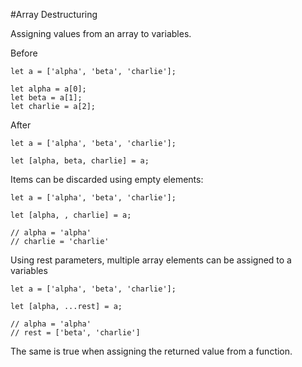 #Array Destructuring

Assigning values from an array to variables.

Before
```
let a = ['alpha', 'beta', 'charlie'];

let alpha = a[0];
let beta = a[1];
let charlie = a[2];
```

After
```
let a = ['alpha', 'beta', 'charlie'];

let [alpha, beta, charlie] = a;
```

Items can be discarded using empty elements:

```
let a = ['alpha', 'beta', 'charlie'];

let [alpha, , charlie] = a;

// alpha = 'alpha'
// charlie = 'charlie'
```

Using rest parameters, multiple array elements can be assigned to a variables

```
let a = ['alpha', 'beta', 'charlie'];

let [alpha, ...rest] = a;

// alpha = 'alpha'
// rest = ['beta', 'charlie']
```

The same is true when assigning the returned value from a function.